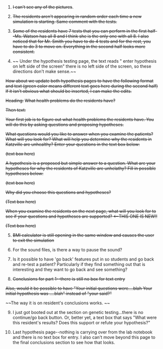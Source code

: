 1. ~~I can't see any of the pictures~~. 

2. ~~The residents aren't appearing in random order each time a new simulation is starting. Same comment with the tests.~~ 

3. ~~Some of the residents have 7 tests that you can perform in the first half--Ms. Watson has all 8 and I think she is the only one with all 8. I also noticed that for Mr. Smith you have to do 4 tests and for the rest, you have to do 3 to move on. Everything in the second half looks more consistent.~~ 

4. ~~ Under the hypothesis testing page, the text reads " enter hypothesis on left side of the screen" there is no left side of the screen, so these directions don't make sense.~~ 

~~How about we update both hypothesis pages to have the following format and text (green color means different text goes here during the second half) If it isn't obvious what should be inserted, I can make the edits.~~ 

~~Heading:~~ 
~~What health problems do the residents have? ​~~ 

​~~Then text:~~ 

~~Your first job is to figure out what health problems the residents have. You will do this by asking questions and proposing hypotheses.~~ 

~~What questions would you like to answer when you examine the patients? What will you look for? What will help you determine why the residents in Katzville are unhealthy? Enter your questions in the text box below:~~

~~(text box here)~~

~~A hypothesis is a proposed but simple answer to a question. What are your hypotheses for why the residents of Katzville are unhelathy? Fill in possible hypotheses below:~~

~~(text box here)~~

~~Why did you choose this questions and hypotheses?~~

~~(Text box here)~~

~~When you examine the residents on the next page, what will you look for to see if your questions and hypotheses are supported? <--THIS ONE IS NEW!!~~

~~(Text box here)~~

5. ~~BMI calculator is still opening in the same window and causes the user to exit the simulation~~

6. For the sound files, is there a way to pause the sound? 

7. Is it possible to have 'go back' features put in so students and go back and re-test a patient? Particularly if they find something out that is interesting and they want to go back and see something? 

8. ~~Conclusions for part 1--there is still no box for text entry~~

~~Also, would it be possible to have "Your initial questions were....blah Your initial hypothesis was ....blah" instead of "your said?"~~ 

~~The way it is on resident's conclusions works. ~~

9. I just got booted out at the section on genetic testing...there is no continue/go back button. Or, better yet, a text box that says "What were this resident's results? Does this support or refute your hypothesis?"

10. Last hypothesis page--nothing is carrying over from the lab notebook and there is no text box for entry. I also can't move beyond this page to the final conclusions section to see how that looks. 